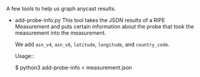 A few tools to help us graph anycast results.

* add-probe-info.py
  This tool takes the JSON results of a RIPE Measurement and puts
  certain information about the probe that took the measurement into
  the measurement.

  We add `asn_v4`, `asn_v6`, `latitude`, `longitude`, and
  `country_code`.

  Usage::
  
  $ python3 add-probe-info < measurement.json

